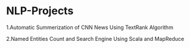 # NLP-Projects

1.Automatic Summerization of CNN News Using TextRank Algorithm

2.Named Entities Count and Search Engine Using Scala and MapReduce
